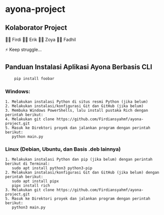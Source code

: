 # ayona-project

## Kolaborator Project

👩‍💻 Firdi
👩‍💻 Erik
👩‍💻 Zoya
👩‍💻 Fadhil

⚡️ Keep struggle...

## Panduan Instalasi Aplikasi Ayona Berbasis CLI

```bash
    pip install foobar
```
### Windows:
   
    1. Melakukan instalasi Python di situs resmi Python (jika belum)
    2. Melakukan instalasi/konfigurasi Git dan GitHub (jika belum)
    3. Membuka Windows PowerShells, lalu install pustaka Rich dengan perintah berikut:
    4. Melakukan git clone https://github.com/Firdiansyahmf/ayona-project.git
    5. Masuk ke Direktori proyek dan jalankan program dengan perintah berikut:
       python main.py

### Linux (Debian, Ubuntu, dan Basis .deb lainnya)
    
    1. Melakukan instalasi Python dan pip (jika belum) dengan perintah berikut di Terminal:
       sudo apt install python3 python3-pip
    2. Melakukan instalasi/konfigurasi Git dan GitHub (jika belum) dengan perintah berikut:
       sudo apt install pipx
       pipx install rich
    3. Melakukan git clone https://github.com/Firdiansyahmf/ayona-project.git
    5. Masuk ke Direktori proyek dan jalankan program dengan perintah berikut:
       python3 main.py
